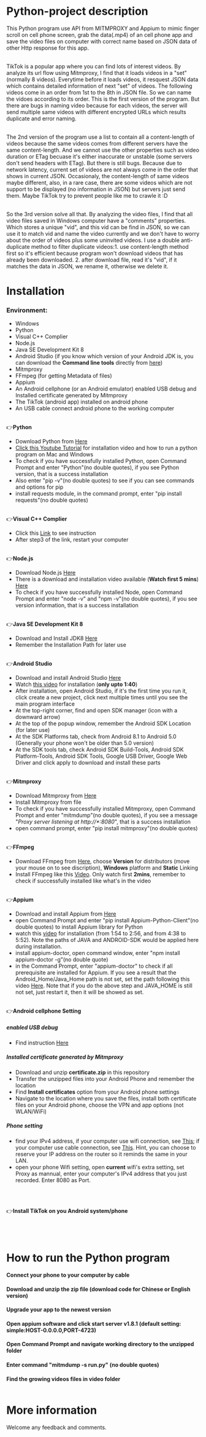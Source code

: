 # Python-project description

This Python program use API from MITMPROXY and Appium to mimic finger scroll on cell phone screen, grab the data(.mp4) of an cell phone app and save the video files on computer with correct name based on JSON data of other Http response for this app.<br /><br />

TikTok is a popular app where you can find lots of interest videos. By analyze its url flow using Mitmproxy, I find that it loads videos in a "set" (normally 8 videos). Everytime before it loads videos, it resquest JSON data which contains detailed information of next "set" of videos. The following videos come in an order from 1st to the 8th in JSON file. So we can name the vidoes according to its order. This is the first version of the program. But there are bugs in naming video because for each videos, the server will send multiple same videos with different encrypted URLs which results duplicate and error naming.<br /><br />

The 2nd version of the program use a list to contain all a content-length of videos because the same videos comes from different servers have the same content-length. And we cannot use the other properties such as video duration or ETag becuase it's either inaccurate or unstable (some servers don't send headers with ETag). But there is still bugs. Because due to network latency, current set of videos are not always come in the order that shows in current JSON. Occasionaly, the content-length of same videos maybe different, also, in a rare case, there are some videos which are not support to be displayed (no information in JSON) but servers just send them. Maybe TikTok try to prevent people like me to crawle it :D <br /><br />

So the 3rd version solve all that. By analyzing the video files, I find that all video files saved in Windows computer have a "comments" properties. Which stores a unique "vid", and this vid can be find in JSON, so we can use it to match vid and name the video currently and we don't have to worry about the order of videos plus some uninvited videos.
I use a double anti-duplicate method to filter duplicate videos:1. use content-length method first so it's efficient because program won't download videos that has already been downloaded. 2. after download file, read it's "vid", if it matches the data in JSON, we rename it, otherwise we delete it.


# Installation
### Environment: 
- Windows<br />
- Python<br />
- Visual C++ Complier <br />
- Node.js<br />
- Java SE Development Kit 8<br />
- Android Studio (if you know which version of your Android JDK is, you can download the **Command line tools** directly from [here](https://developer.android.com/studio/#downloads))<br />
- Mitmproxy<br />
- FFmpeg (for getting Metadata of files)<br />
- Appium<br />
- An Android cellphone (or an Android emulator) enabled USB debug and Installed certificate generated by Mitmproxy<br />
- The TikTok (android app) installed on android phone<br />
- An USB cable connect android phone to the working computer<br /><br />

:point_right:**Python**<br />
  - Download Python from [Here](https://www.python.org/downloads/release/python-370/)<br />
  - [Click this Youtube Tutorial](https://www.youtube.com/watch?v=YYXdXT2l-Gg) for installation video and how to run a python program on Mac and Windows<br />
  - To check if you have successfully installed Python, open Command Prompt and enter "Python"(no double quotes), if you see Python version, that is a success installation<br />
  - Also enter "pip -v"(no double quotes) to see if you can see commands and options for pip<br />
  - install requests module, in the command prompt, enter "pip install requests"(no double quotes)<br /><br />
  
:point_right:**Visual C++ Complier**<br />
  - Click this [Link](https://www.scivision.co/python-windows-visual-c++-14-required/) to see instruction
  - After step3 of the link, restart your computer<br /><br />
  
:point_right:**Node.js**<br />
  - Download Node.js [Here](https://nodejs.org/en/download/)
  - There is a download and installation video available (**Watch first 5 mins**) [Here](https://www.youtube.com/watch?v=gHuIKptS0Qg)
  - To check if you have successfully installed Node, open Command Prompt and enter "node -v" and "npm -v"(no double quotes), if you see  version information, that is a success installation<br /><br />

:point_right:**Java SE Development Kit 8**<br />
  - Download and Install JDK8 [Here](http://www.oracle.com/technetwork/java/javase/downloads/jdk8-downloads-2133151.html)
  - Remember the Installation Path for later use<br /><br />

:point_right:**Android Studio**<br />
  - Download and install Android Studio [Here](https://developer.android.com/studio/)
  - Watch [this video](https://www.youtube.com/watch?v=7vvMltQtfxY) for installation (**only upto 1:40**)
  - After installation, open Android Studio, if it's the first time you run it, click create a new project, click next multiple times until you see the main program interface
  - At the top-right corner, find and open SDK manager (icon with a downward arrow)
  - At the top of the popup window, remember the Android SDK Location (for later use)
  - At the SDK Platforms tab, check from Android 8.1 to Android 5.0 (Generally your phone won't be older than 5.0 version)
  - At the SDK tools tab, check Android SDK Build-Tools, Android SDK Platform-Tools, Android SDK Tools, Google USB Driver, Google Web Driver and click apply to download and install these parts<br /><br />
  

:point_right:**Mitmproxy**<br />
  - Download Mitmproxy from [Here](https://mitmproxy.org/)
  - Install Mitmproxy from file
  - To check if you have successfully installed Mitmproxy, open Command Prompt and enter "mitmdump"(no double quotes), if you see a message "*Proxy server listening at http://\*:8080*", that is a success installation
  - open command prompt, enter "pip install mitmproxy"(no double quotes) <br /><br />

:point_right:**FFmpeg**<br />
  - Download FFmpeg from [Here](https://www.ffmpeg.org/download.html), choose **Version** for distributors (move your mouse on to see discription), **Windows** platform and **Static** Linking
  - Install FFmpeg like this [Video](https://www.youtube.com/watch?v=pHR3ttH5t-w). Only watch first **2mins**, remember to check if successfully installed like what's in the video <br /><br />
  
:point_right:**Appium**
<br />
  - Download and install Appium from [Here](https://github.com/appium/appium-desktop/releases/tag/1.7.0)
  - open Command Prompt and enter "pip install Appium-Python-Client"(no double quotes) to install Appium library for Python
  - watch this [video](https://www.youtube.com/watch?v=-GJTzPOIoqs&t=178s) for installation (from 1:54 to 2:56, and from 4:38 to 5:52). Note the paths of JAVA and ANDROID-SDK would be applied here during installation.
  - install appium-doctor, open command window, enter "npm install appium-doctor -g"(no double quote)
  - in the Command Prompt, enter "appium-doctor" to check if all prerequisite are installed for Appium. If you see a result that the Android_Home/Java_Home path is not set, set the path following this video [Here](https://www.youtube.com/watch?v=Y6LT5lgOj0Y). Note that if you do the above step and JAVA_HOME is still not set, just restart it, then it will be showed as set. <br /><br />
  
:point_right:**Android cellphone Setting**<br />
  ##### enabled USB debug 
  - Find instruction [Here](https://www.embarcadero.com/starthere/xe7/mobdevsetup/android/en/enabling_usb_debugging_on_an_android_device.html)
 
  ##### Installed certificate generated by Mitmproxy
  - Download and unzip **certificate.zip** in this repository
  - Transfer the unzipped files into your Android Phone and remember the location
  - Find **Install certificates** option from your Android phone settings
  - Navigate to the location where you save the files, install both certificate files on your Android phone, choose the VPN and app options (not WLAN/WiFi)
  ##### Phone setting
  - find your IPv4 address, if your computer use wifi connection, see [This](https://www.youtube.com/watch?v=PZtbGoTaN3E); if your computer use cable connection, see [This](https://www.youtube.com/watch?v=6wqxd5Eo0QA). Hint, you can choose to reserve your IP address on the router so it reminds the same in your LAN.
  - open your phone Wifi setting, open **current** wifi's extra setting, set Proxy as mannual,  enter your computer's IPv4 address that you just recorded. Enter 8080 as Port.
  
  <br /><br />

:point_right:**Install TikTok on you Android system/phone**<br /><br /><br /><br />

  
# How to run the Python program
#### Connect your phone to your computer by cable
#### Download and unzip the zip file (download code for Chinese or English version)
#### Upgrade your app to the newest version
#### Open appium software and click start server v1.8.1 (default setting: simple:HOST-0.0.0.0,PORT-4723)
#### Open Command Prompt and navigate working directory to the unzipped folder
#### Enter command "mitmdump -s run.py" (no double quotes)
#### Find the growing videos files in video folder<br /><br />

  
 # More information

 
 Welcome any feedback and comments.

